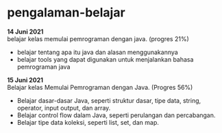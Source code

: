 # pengalaman-belajar

**14 Juni 2021**<br> 
belajar kelas memulai pemrograman dengan java. (progres 21%)
* belajar tentang apa itu java dan alasan menggunakannya
* belajar tools yang dapat digunakan untuk menjalankan bahasa pemrograman java

**15 Juni 2021**<br>
Belajar kelas Memulai Pemrograman dengan Java. (Progres 56%)
* Belajar dasar-dasar Java, seperti struktur dasar, tipe data, string, operator, input output, dan array.
* Belajar control flow dalam Java, seperti perulangan dan percabangan.
* Belajar tipe data koleksi, seperti list, set, dan map.

